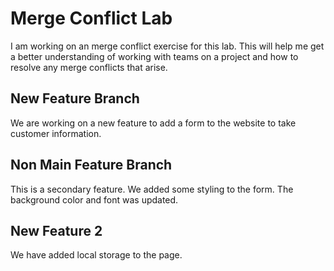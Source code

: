 # Merge Conflict Lab

I am working on an merge conflict exercise for this lab. This will help me get a better understanding of working with teams on a project and how to resolve any merge conflicts that arise.

## New Feature Branch

We are working on a new feature to add a form to the website to take customer information.

## Non Main Feature Branch

This is a secondary feature. We added some styling to the form. The background color and font was updated.

## New Feature 2

We have added local storage to the page.
